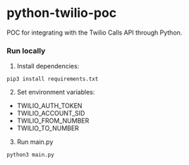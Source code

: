 # python-twilio-poc

POC for integrating with the Twilio Calls API through Python.

### Run locally

1. Install dependencies:

`pip3 install requirements.txt`

2. Set environment variables:

* TWILIO_AUTH_TOKEN
* TWILIO_ACCOUNT_SID
* TWILIO_FROM_NUMBER
* TWILIO_TO_NUMBER

3. Run main.py

`python3 main.py`